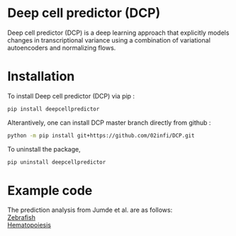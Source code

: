 # Deep cell predictor (DCP)
Deep cell predictor (DCP) is a deep learning approach that explicitly models changes in transcriptional variance using a combination of variational autoencoders and normalizing flows.   

# Installation
To install Deep cell predictor (DCP) via pip : 

```bash
pip install deepcellpredictor
```
Alterantively, one can install DCP master branch directly from github :
```bash
python -m pip install git+https://github.com/02infi/DCP.git
```
To uninstall the package,
```bash
pip uninstall deepcellpredictor
```

# Example code 
The prediction analysis from Jumde et al. are as follows:   
[Zebrafish](https://nbviewer.org/github/02infi/DCP/tree/main/python_notebooks/zebrafish/)   
[Hematopoiesis](https://nbviewer.org/github/02infi/DCP/tree/main/python_notebooks/hematopoiesis/With_all_genes/)
